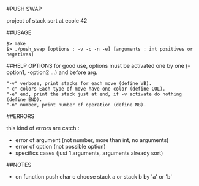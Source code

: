 #PUSH SWAP

project of stack sort at ecole 42

##USAGE

	$> make
	$> ./push_swap [options : -v -c -n -e] [arguments : int positives or negatives]

##HELP OPTIONS
for good use, options must be activated one by one (-option1, -option2 ...) and before arg.

	"-v" verbose, print stacks for each move (define VB).
	"-c" colors Each type of move have one color (define COL).
	"-e" end, print the stack just at end, if -v activate do nothing (define END).
	"-n" number, print number of operation (define NB).

##ERRORS

this kind of errors are catch :
- error of argument (not number, more than int, no arguments)
- error of option (not possible option)
- specifics cases (just 1 arguments, arguments already sort)

##NOTES
- on function push char c choose stack a or stack b by 'a' or 'b'
